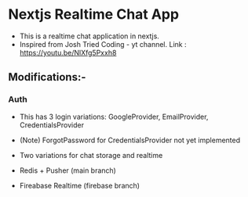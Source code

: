 # Nextjs Realtime Chat App

- This is a realtime chat application in nextjs.
- Inspired from Josh Tried Coding - yt channel. Link : https://youtu.be/NlXfg5Pxxh8

## Modifications:-

### Auth

- This has 3 login variations: GoogleProvider, EmailProvider, CredentialsProvider
- (Note) ForgotPassword for CredentialsProvider not yet implemented

- Two variations for chat storage and realtime
- Redis + Pusher (main branch)
- Fireabase Realtime (firebase branch)
